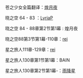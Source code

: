 苍之少女全篇翻译：[煌月夜](https://github.com/KoutsukiYakou)

晓之空 64 - 83 ：[LyriaP](https://github.com/LyriaP)

晓之空 84 - 88章第2节第1幕 : 煌月夜

晓之空88第3节第1幕-110章：[rei](https://github.com/reizuki01)

星之旅人111章-129章：[rei](https://github.com/reizuki01)

星之旅人130章第1节第1幕：BAIN

星之旅人130章第2节第1幕-：[雨降星](https://github.com/Amefuri-boshi)
